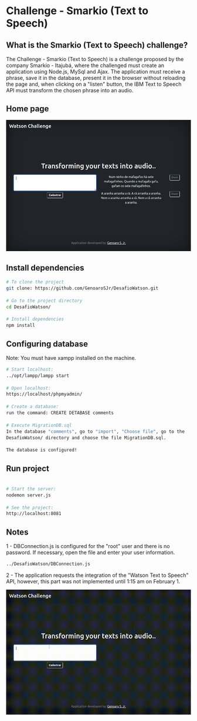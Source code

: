 # Challenge - Smarkio (Text to Speech)

## What is the Smarkio (Text to Speech) challenge?
The Challenge - Smarkio (Text to Speech) is a challenge proposed by the company Smarkio - Itajubá, where the challenged must create an application using Node.js, MySql and Ajax. The application must receive a phrase, save it in the database, present it in the browser without reloading the page and, when clicking on a "listen" button, the IBM Text to Speech API must transform the chosen phrase into an audio.

## Home page
![PAGE](pagina_inicial.png)


## Install dependencies
```sh
# To clone the project
git clone: https://github.com/GenoaroSJr/DesafioWatson.git

# Go to the project directory
cd DesafioWatson/

# Install dependencies
npm install
```

## Configuring database
Note: You must have xampp installed on the machine.

```sh
# Start localhost: 
../opt/lampp/lampp start

# Open localhost:
https://localhost/phpmyadmin/

# Create a database:
run the command: CREATE DETABASE comments

# Execute MigrationDB.sql
In the database "comments", go to "import", "Choose file", go to the 
DesafioWatson/ directory and choose the file MigrationDB.sql.

The database is configured!
```

## Run project 
```sh

# Start the server:
nodemon server.js

# See the project:
http://localhost:8081
```

## Notes
1 - DBConnection.js is configured for the "root" user and there is no password. 
If necessary, open the file and enter your user information.

```sh
../DesafioWatson/DBConnection.js
```

2 - The application requests the integration of the "Watson Text to Speech" API, however, 
this part was not implemented until 1:15 am on February 1.


![GIF_PAGE](capture.gif)
